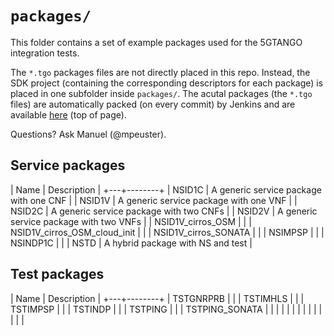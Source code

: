 # `packages/`

This folder contains a set of example packages used for the 5GTANGO integration tests.

The `*.tgo` packages files are not directly placed in this repo. Instead, the SDK project (containing the corresponding descriptors for each package) is placed in one subfolder inside `packages/`. The acutal packages (the `*.tgo` files) are automatically packed (on every commit) by Jenkins and are available [here](https://jenkins.sonata-nfv.eu/job/tng-tests/) (top of page).

Questions? Ask Manuel (@mpeuster).



## Service packages

| Name | Description |
+---+--------+
| NSID1C | A generic service package with one CNF |
| NSID1V | A generic service package with one VNF |
| NSID2C | A generic service package with two CNFs |
| NSID2V | A generic service package with two VNFs |
| NSID1V_cirros_OSM |  |
| NSID1V_cirros_OSM_cloud_init | |
| NSID1V_cirros_SONATA |  |
| NSIMPSP |  |
| NSINDP1C |  |
| NSTD | A hybrid package with NS and test |



## Test packages

| Name | Description |
+---+--------+
| TSTGNRPRB |  |
| TSTIMHLS |  |
| TSTIMPSP |  |
| TSTINDP |  |
| TSTPING |  |
| TSTPING_SONATA |  |
|  |  |
|  |  |
|  |  |
|  |  |

